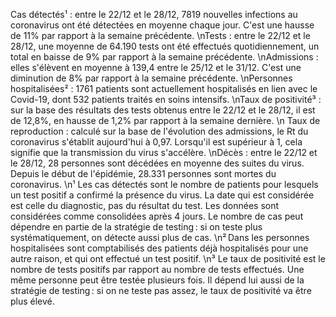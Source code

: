 Cas détectés¹ : entre le 22/12 et le 28/12, 7819 nouvelles infections au coronavirus ont été détectées en moyenne chaque jour. C'est une hausse de 11% par rapport à la semaine précédente. \nTests : entre le 22/12 et le 28/12, une moyenne de 64.190 tests ont été effectués quotidiennement, un total en baisse de 9% par rapport à la semaine précédente. \nAdmissions : elles s'élèvent en moyenne à  139,4 entre le 25/12 et le 31/12. C'est une diminution de 8% par rapport à la semaine précédente. \nPersonnes hospitalisées² : 1761 patients sont actuellement hospitalisés en lien avec le Covid-19, dont 532 patients traités en soins intensifs. \nTaux de positivité³ : sur la base des résultats des tests obtenus entre le 22/12 et le 28/12, il est de 12,8%, en hausse de 1,2% par rapport à la semaine dernière. \n Taux de reproduction : calculé sur la base de l'évolution des admissions, le Rt du coronavirus s'établit aujourd'hui à 0,97. Lorsqu'il est supérieur à 1, cela signifie que la transmission du virus s'accélère. \nDécès : entre le 22/12 et le 28/12, 28 personnes sont décédées en moyenne des suites du virus. Depuis le début de l'épidémie, 28.331 personnes sont mortes du coronavirus. \n¹ Les cas détectés sont le nombre de patients pour lesquels un test positif a confirmé la présence du virus. La date qui est considérée est celle du diagnostic, pas du résultat du test. Les données sont considérées comme consolidées après 4 jours. Le nombre de cas peut dépendre en partie de la stratégie de testing : si on teste plus systématiquement, on détecte aussi plus de cas. \n² Dans les personnes hospitalisées sont comptabilisés des patients déjà hospitalisés pour une autre raison, et qui ont effectué un test positif. \n³ Le taux de positivité est le nombre de tests positifs par rapport au nombre de tests effectués. Une même personne peut être testée plusieurs fois. Il dépend lui aussi de la stratégie de testing : si on ne teste pas assez, le taux de positivité va être plus élevé.
